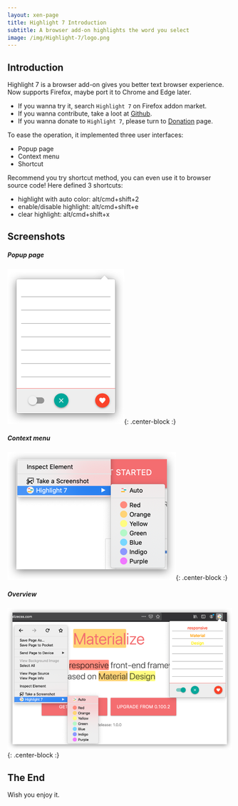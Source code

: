 ```yaml
---
layout: xen-page
title: Highlight 7 Introduction
subtitle: A browser add-on highlights the word you select
image: /img/Highlight-7/logo.png
---
```


## Introduction

Highlight 7 is a browser add-on gives you better text browser experience. Now supports Firefox, maybe port it to Chrome and Edge later.

- If you wanna try it, search `Highlight 7` on Firefox addon market.
- If you wanna contribute, take a loot at [Github](https://github.com/xenkuo/highlight-7-firefox).
- If you wanna donate to `Highlight 7`, please turn to [Donation](../2020-01-01-donation/) page.

To ease the operation, it implemented three user interfaces:

- Popup page
- Context menu
- Shortcut

Recommend you try shortcut method, you can even use it to browser source code! Here defined 3 shortcuts:

- highlight with auto color: alt/cmd+shift+2
- enable/disable highlight: alt/cmd+shift+e
- clear highlight: alt/cmd+shift+x

## Screenshots

##### Popup page

![image](../img/Highlight-7/popup.png){: .center-block :}

##### Context menu

![image](../img/Highlight-7/menu.png){: .center-block :}

##### Overview

![image](../img/Highlight-7/family.png){: .center-block :}

## The End

Wish you enjoy it.
